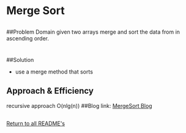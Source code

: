 # Merge Sort

##
##Problem Domain
given two arrays merge and sort the data from in ascending order.

#
##Solution
* use a merge method that sorts 
## Approach & Efficiency
recursive approach
O(nlg(n))
##Blog link:
[MergeSort Blog](../blogs/mergSortBlog.md)
##

[Return to all README's](../README.md)